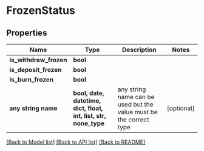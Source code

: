# FrozenStatus


## Properties
Name | Type | Description | Notes
------------ | ------------- | ------------- | -------------
**is_withdraw_frozen** | **bool** |  | 
**is_deposit_frozen** | **bool** |  | 
**is_burn_frozen** | **bool** |  | 
**any string name** | **bool, date, datetime, dict, float, int, list, str, none_type** | any string name can be used but the value must be the correct type | [optional]

[[Back to Model list]](../README.md#documentation-for-models) [[Back to API list]](../README.md#documentation-for-api-endpoints) [[Back to README]](../README.md)


